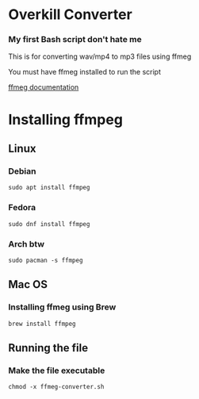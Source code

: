 # Overkill Converter

### My first Bash script don't hate me

This is for converting wav/mp4 to mp3 files using ffmeg

You must have ffmeg installed to run the script

[ffmeg documentation](https://ffmpeg.org/)

# Installing ffmpeg

## Linux

### Debian

```
sudo apt install ffmpeg
```

### Fedora

```
sudo dnf install ffmpeg
```

### Arch btw

```
sudo pacman -s ffmpeg
```

## Mac OS

### Installing ffmeg using Brew

```
brew install ffmpeg
```

## Running the file

### Make the file executable

```
chmod -x ffmeg-converter.sh
```
